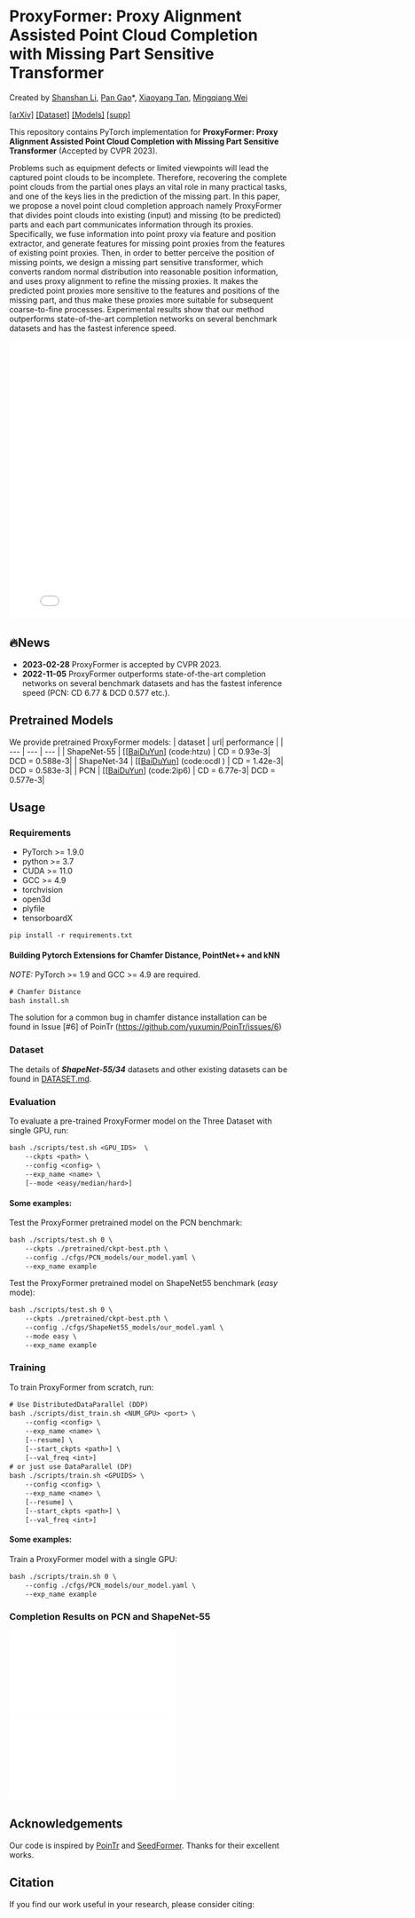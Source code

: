 # ProxyFormer: Proxy Alignment Assisted Point Cloud Completion with Missing Part Sensitive Transformer

Created by [Shanshan Li](https://github.com/MarkLiSS), [Pan Gao]()\*, [Xiaoyang Tan](), [Mingqiang Wei]()

[[arXiv]]() [[Dataset]](./DATASET.md) [[Models]](#pretrained-models) [[supp]](https://github.com/MarkLiSS/MyPapers/blob/main/Appendix_for_ProxyFormer.pdf)

This repository contains PyTorch implementation for __ProxyFormer: Proxy Alignment Assisted Point Cloud Completion with Missing Part Sensitive Transformer__ (Accepted by CVPR 2023).

Problems such as equipment defects or limited viewpoints will lead the captured point clouds to be incomplete. Therefore, recovering the complete point clouds from the partial ones plays an vital role in many practical tasks, and one of the keys lies in the prediction of the missing part. In this paper, we propose a novel point cloud completion approach namely ProxyFormer that divides point clouds into existing (input) and missing (to be predicted) parts and each part communicates information through its proxies. Specifically, we fuse information into point proxy via feature and position extractor, and generate features for missing point proxies from the features of existing point proxies. Then, in order to better perceive the position of missing points, we design a missing part sensitive transformer, which converts random normal distribution into reasonable position information, and uses proxy alignment  to refine the missing proxies. It makes the predicted point proxies more sensitive to the features and positions of the missing part, and thus make these proxies more suitable for subsequent coarse-to-fine processes. Experimental results show that our method outperforms state-of-the-art completion networks on several benchmark datasets and has the fastest inference speed.

<iframe src="[https://docs.google.com/gview?embedded=true&url=https://raw.githubusercontent.com/Theigrams/Mathematical-optimization/d304e27f613352b5d8240010cc58ddb4360ac48d/%E7%AC%AC%E4%B8%89%E6%AC%A1%E4%BD%9C%E4%B8%9A/%E6%9C%80%E4%BC%98%E5%8C%96%E7%AC%AC%E4%B8%89%E6%AC%A1%E4%BD%9C%E4%B8%9A.pdf](https://github.com/I2-Multimedia-Lab/ProxyFormer/blob/main/figs/Pipeline2.pdf)" style="width:800px; height:500px;" frameborder="0"></iframe>

## 🔥News
- **2023-02-28** ProxyFormer is accepted by CVPR 2023.
- **2022-11-05** ProxyFormer outperforms state-of-the-art completion networks on several benchmark datasets and has the fastest inference speed (PCN: CD 6.77 & DCD 0.577 etc.).

## Pretrained Models

We provide pretrained ProxyFormer models:
| dataset  | url| performance |
| --- | --- |  --- |
| ShapeNet-55 | [[[BaiDuYun](https://pan.baidu.com/s/1ZQf5XKgttZG0hZtDv9C_Vw)] (code:htzu) | CD = 0.93e-3| DCD = 0.588e-3|
| ShapeNet-34 | [[[BaiDuYun](https://pan.baidu.com/s/1sEo9F_UTrxBXyjD6pQ1Ydw)] (code:ocdl ) | CD = 1.42e-3| DCD = 0.583e-3|
| PCN |  [[[BaiDuYun](https://pan.baidu.com/s/1ISsmIkBYGNoJSnXKWAe_Ng)] (code:2ip6) | CD = 6.77e-3| DCD = 0.577e-3|

## Usage

### Requirements

- PyTorch >= 1.9.0
- python >= 3.7
- CUDA >= 11.0
- GCC >= 4.9 
- torchvision
- open3d
- plyfile
- tensorboardX

```
pip install -r requirements.txt
```

#### Building Pytorch Extensions for Chamfer Distance, PointNet++ and kNN

*NOTE:* PyTorch >= 1.9 and GCC >= 4.9 are required.

```
# Chamfer Distance
bash install.sh
```
The solution for a common bug in chamfer distance installation can be found in Issue [#6] of PoinTr (https://github.com/yuxumin/PoinTr/issues/6)


### Dataset

The details of ***ShapeNet-55/34*** datasets and other existing datasets can be found in [DATASET.md](./DATASET.md).

### Evaluation

To evaluate a pre-trained ProxyFormer model on the Three Dataset with single GPU, run:

```
bash ./scripts/test.sh <GPU_IDS>  \
    --ckpts <path> \
    --config <config> \
    --exp_name <name> \
    [--mode <easy/median/hard>]
```

####  Some examples:
Test the ProxyFormer pretrained model on the PCN benchmark:
```
bash ./scripts/test.sh 0 \
    --ckpts ./pretrained/ckpt-best.pth \
    --config ./cfgs/PCN_models/our_model.yaml \
    --exp_name example
```
Test the ProxyFormer pretrained model on ShapeNet55 benchmark (*easy* mode):
```
bash ./scripts/test.sh 0 \
    --ckpts ./pretrained/ckpt-best.pth \
    --config ./cfgs/ShapeNet55_models/our_model.yaml \
    --mode easy \
    --exp_name example
```

### Training

To train ProxyFormer from scratch, run:

```
# Use DistributedDataParallel (DDP)
bash ./scripts/dist_train.sh <NUM_GPU> <port> \
    --config <config> \
    --exp_name <name> \
    [--resume] \
    [--start_ckpts <path>] \
    [--val_freq <int>]
# or just use DataParallel (DP)
bash ./scripts/train.sh <GPUIDS> \
    --config <config> \
    --exp_name <name> \
    [--resume] \
    [--start_ckpts <path>] \
    [--val_freq <int>]
```
####  Some examples:
Train a ProxyFormer model with a single GPU:
```
bash ./scripts/train.sh 0 \
    --config ./cfgs/PCN_models/our_model.yaml \
    --exp_name example
```

### Completion Results on PCN and ShapeNet-55

![results](figs/PCN_Dataset_Result_Picture.pdf)
![results](figs/ShapeNet55_Results.pdf)

## Acknowledgements

Our code is inspired by [PoinTr](https://github.com/yuxumin/PoinTr) and [SeedFormer](https://github.com/hrzhou2/seedformer). Thanks for their excellent works.

## Citation
If you find our work useful in your research, please consider citing: 
```

```

